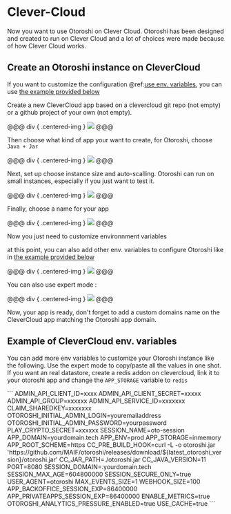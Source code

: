 # Clever-Cloud

Now you want to use Otoroshi on Clever Cloud. Otoroshi has been designed and created to run on Clever Cloud and a lot of choices were made because of how Clever Cloud works.

## Create an Otoroshi instance on CleverCloud

If you want to customize the configuration @ref:[use env. variables](../install/setup-otoroshi.md#environnement-variables), you can use [the example provided below](#example-of-clevercloud-env-variables)

Create a new CleverCloud app based on a clevercloud git repo (not empty) or a github project of your own (not empty).

@@@ div { .centered-img }
<img src="../img/deploy-cc-jar-0.png" />
@@@

Then choose what kind of app your want to create, for Otoroshi, choose `Java + Jar`

@@@ div { .centered-img }
<img src="../img/deploy-cc-jar-1.png" />
@@@

Next, set up choose instance size and auto-scalling. Otoroshi can run on small instances, especially if you just want to test it.

@@@ div { .centered-img }
<img src="../img/deploy-cc-2.png" />
@@@

Finally, choose a name for your app

@@@ div { .centered-img }
<img src="../img/deploy-cc-3.png" />
@@@

Now you just need to customize environnment variables

at this point, you can also add other env. variables to configure Otoroshi like in [the example provided below](#example-of-clevercloud-env-variables)

@@@ div { .centered-img }
<img src="../img/deploy-cc-4-bis.png" />
@@@

You can also use expert mode :

@@@ div { .centered-img }
<img src="../img/deploy-cc-4.png" />
@@@

Now, your app is ready, don't forget to add a custom domains name on the CleverCloud app matching the Otoroshi app domain. 

## Example of CleverCloud env. variables

You can add more env variables to customize your Otoroshi instance like the following. Use the expert mode to copy/paste all the values in one shot. If you want an real datastore, create a redis addon on clevercloud, link it to your otoroshi app and change the `APP_STORAGE` variable to `redis`

<div id="clevercloud-envvars"></div>

<div class="hide">
```
ADMIN_API_CLIENT_ID=xxxx
ADMIN_API_CLIENT_SECRET=xxxxx
ADMIN_API_GROUP=xxxxxx
ADMIN_API_SERVICE_ID=xxxxxxx
CLAIM_SHAREDKEY=xxxxxxx
OTOROSHI_INITIAL_ADMIN_LOGIN=youremailaddress
OTOROSHI_INITIAL_ADMIN_PASSWORD=yourpassword
PLAY_CRYPTO_SECRET=xxxxxx
SESSION_NAME=oto-session
APP_DOMAIN=yourdomain.tech
APP_ENV=prod
APP_STORAGE=inmemory
APP_ROOT_SCHEME=https
CC_PRE_BUILD_HOOK=curl -L -o otoroshi.jar 'https://github.com/MAIF/otoroshi/releases/download/${latest_otoroshi_version}/otoroshi.jar'
CC_JAR_PATH=./otoroshi.jar
CC_JAVA_VERSION=11
PORT=8080
SESSION_DOMAIN=.yourdomain.tech
SESSION_MAX_AGE=604800000
SESSION_SECURE_ONLY=true
USER_AGENT=otoroshi
MAX_EVENTS_SIZE=1
WEBHOOK_SIZE=100
APP_BACKOFFICE_SESSION_EXP=86400000
APP_PRIVATEAPPS_SESSION_EXP=86400000
ENABLE_METRICS=true
OTOROSHI_ANALYTICS_PRESSURE_ENABLED=true
USE_CACHE=true
```
</div>